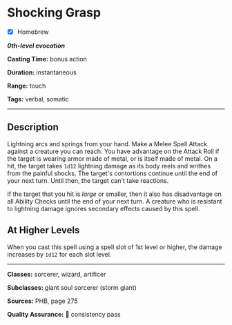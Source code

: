 # Shocking Grasp

- [x] Homebrew

***0th-level evocation***

**Casting Time:** bonus action

**Duration:** instantaneous

**Range:** touch

**Tags:** verbal, somatic

---

## Description
Lightning arcs and springs from your hand.
Make a Melee Spell Attack against a creature you can reach.
You have advantage on the Attack Roll if the target is wearing armor made of metal, or is itself made of metal.
On a hit, the target takes `1d12` lightning damage as its body reels and writhes from the painful shocks.
The target's contortions continue until the end of your next turn.
Until then, the target can't take reactions.

If the target that you hit is *large* or smaller, then it also has disadvantage on all Ability Checks until the end of your next turn.
A creature who is resistant to lightning damage ignores secondary effects caused by this spell.

## At Higher Levels
When you cast this spell using a spell slot of 1st level or higher, the damage increases by `1d12` for each slot level.

---

**Classes:** sorcerer, wizard, artificer

**Subclasses:** giant soul sorcerer (storm giant)

**Sources:** PHB, page 275

**Quality Assurance:** :star2: consistency pass
